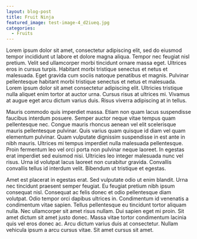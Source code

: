 ```yaml
---
layout: blog-post
title: Fruit Ninja
featured_image: test-image-4_d2iueq.jpg
categories: 
  - Fruits
---
```


Lorem ipsum dolor sit amet, consectetur adipiscing elit, sed do eiusmod tempor incididunt ut labore et dolore magna aliqua. Tempor nec feugiat nisl pretium. Velit sed ullamcorper morbi tincidunt ornare massa eget. Ultrices eros in cursus turpis. Habitant morbi tristique senectus et netus et malesuada. Eget gravida cum sociis natoque penatibus et magnis. Pulvinar pellentesque habitant morbi tristique senectus et netus et malesuada. Lorem ipsum dolor sit amet consectetur adipiscing elit. Ultricies tristique nulla aliquet enim tortor at auctor urna. Cursus risus at ultrices mi. Vivamus at augue eget arcu dictum varius duis. Risus viverra adipiscing at in tellus.

Mauris commodo quis imperdiet massa. Etiam non quam lacus suspendisse faucibus interdum posuere. Semper auctor neque vitae tempus quam pellentesque nec. Congue mauris rhoncus aenean vel elit scelerisque mauris pellentesque pulvinar. Quis varius quam quisque id diam vel quam elementum pulvinar. Quam vulputate dignissim suspendisse in est ante in nibh mauris. Ultrices mi tempus imperdiet nulla malesuada pellentesque. Proin fermentum leo vel orci porta non pulvinar neque laoreet. In egestas erat imperdiet sed euismod nisi. Ultricies leo integer malesuada nunc vel risus. Urna id volutpat lacus laoreet non curabitur gravida. Convallis convallis tellus id interdum velit. Bibendum ut tristique et egestas.

Amet est placerat in egestas erat. Sed vulputate odio ut enim blandit. Urna nec tincidunt praesent semper feugiat. Eu feugiat pretium nibh ipsum consequat nisl. Consequat ac felis donec et odio pellentesque diam volutpat. Odio tempor orci dapibus ultrices in. Condimentum id venenatis a condimentum vitae sapien. Tellus pellentesque eu tincidunt tortor aliquam nulla. Nec ullamcorper sit amet risus nullam. Dui sapien eget mi proin. Sit amet dictum sit amet justo donec. Massa vitae tortor condimentum lacinia quis vel eros donec ac. Arcu dictum varius duis at consectetur. Nullam vehicula ipsum a arcu cursus vitae. Sit amet cursus sit amet.